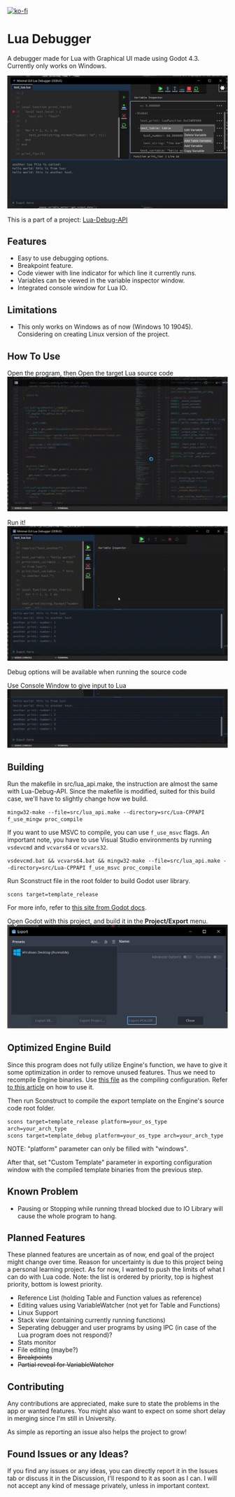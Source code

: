 [![ko-fi](https://ko-fi.com/img/githubbutton_sm.svg)](https://ko-fi.com/X8X0175H9C)

# Lua Debugger
A debugger made for Lua with Graphical UI made using Godot 4.3. Currently only works on Windows.

![Lua Debugger](README-Asset/gui-debugger.png)

This is a part of a project: [Lua-Debug-API](https://github.com/NewbySlime/Lua-Debug-API)


##  Features
- Easy to use debugging options.
- Breakpoint feature.
- Code viewer with line indicator for which line it currently runs.
- Variables can be viewed in the variable inspector window.
- Integrated console window for Lua IO.

## Limitations
- This only works on Windows as of now (Windows 10 19045). Considering on creating Linux version of the project.

## How To Use
Open the program, then
Open the target Lua source code
![Open Program](README-Asset/open-program.gif)

Run it!
![Run File](README-Asset/run-file.gif)

Debug options will be available when running the source code

Use Console Window to give input to Lua
![Console Input](README-Asset/console-input.gif)

## Building
Run the makefile in src/lua_api.make, the instruction are almost the same with Lua-Debug-API. Since the makefile is modified, suited for this build case, we'll have to slightly change how we build.
```
mingw32-make --file=src/lua_api.make --directory=src/Lua-CPPAPI f_use_mingw proc_compile
```

If you want to use MSVC to compile, you can use `f_use_msvc` flags. An important note, you have to use Visual Studio environments by running `vsdevcmd` and `vcvars64` or `vcvars32`.
```
vsdevcmd.bat && vcvars64.bat && mingw32-make --file=src/lua_api.make --directory=src/Lua-CPPAPI f_use_msvc proc_compile
```

Run Sconstruct file in the root folder to build Godot user library.
```
scons target=template_release
```
For more info, refer to [this site from Godot docs](https://docs.godotengine.org/en/stable/tutorials/scripting/gdextension/gdextension_cpp_example.html#building-the-c-bindings).

Open Godot with this project, and build it in the **Project/Export** menu.
![Export Menu](README-Asset/export-menu.png)

## Optimized Engine Build
Since this program does not fully utilize Engine's function, we have to give it some optimization in order to remove unused features. Thus we need to recompile Engine binaries. Use [this file](export_build_profile/GUI-App.py) as the compiling configuration. Refer [to this article](https://docs.godotengine.org/en/stable/contributing/development/compiling/introduction_to_the_buildsystem.html#overriding-the-build-options) on how to use it.

Then run Sconstruct to compile the export template on the Engine's source code root folder.
```
scons target=template_release platform=your_os_type arch=your_arch_type
scons target=template_debug platform=your_os_type arch=your_arch_type
```
NOTE: "platform" parameter can only be filled with "windows".

After that, set "Custom Template" parameter in exporting configuration window with the compiled template binaries from the previous step.

## Known Problem
- Pausing or Stopping while running thread blocked due to IO Library will cause the whole program to hang.

## Planned Features
These planned features are uncertain as of now, end goal of the project might change over time. Reason for uncertainty is due to this project being a personal learning project. As for now, I wanted to push the limits of what I can do with Lua code.
Note: the list is ordered by priority, top is highest priority, bottom is lowest priority.
- Reference List (holding Table and Function values as reference)
- Editing values using VariableWatcher (not yet for Table and Functions)
- Linux Support
- Stack view (containing currently running functions)
- Seperating debugger and user programs by using IPC (in case of the Lua program does not respond)?
- Stats monitor
- File editing (maybe?)
- ~~Breakpoints~~
- ~~Partial reveal for VariableWatcher~~

## Contributing
Any contributions are appreciated, make sure to state the problems in the app or wanted features. You might also want to expect on some short delay in merging since I'm still in University.

As simple as reporting an issue also helps the project to grow!

## Found Issues or any Ideas?
If you find any issues or any ideas, you can directly report it in the Issues tab or discuss it in the Discussion, I'll respond to it as soon as I can. I will not accept any kind of message privately, unless in important context.
